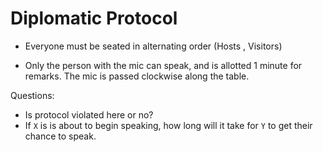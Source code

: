 # Diplomatic Protocol

- Everyone must be seated in alternating order (Hosts , Visitors)

- Only the person with the mic can speak, and is allotted 1 minute for remarks. The mic is passed clockwise along the table.

Questions:

- Is protocol violated here or no?
- If `X` is is about to begin speaking, how long will it take for `Y` to get their chance to speak.


